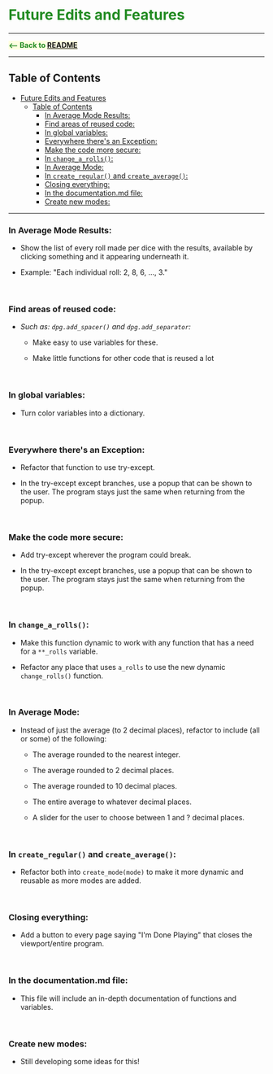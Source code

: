 # <span style="color:forestgreen">Future Edits and Features</span>


*****
<span style="color:forestgreen; background-color:lightyellow">__<-- Back to [README](README.md#in-the-future)__</span>
*****


## Table of Contents
- [Future Edits and Features](#future-edits-and-features)
  - [Table of Contents](#table-of-contents)
    - [In Average Mode Results:](#in-average-mode-results)
    - [Find areas of reused code:](#find-areas-of-reused-code)
    - [In global variables:](#in-global-variables)
    - [Everywhere there's an Exception:](#everywhere-theres-an-exception)
    - [Make the code more secure:](#make-the-code-more-secure)
    - [In `change_a_rolls()`:](#in-change_a_rolls)
    - [In Average Mode:](#in-average-mode)
    - [In `create_regular()` and `create_average()`:](#in-create_regular-and-create_average)
    - [Closing everything:](#closing-everything)
    - [In the documentation.md file:](#in-the-documentationmd-file)
    - [Create new modes:](#create-new-modes)

*****

### In Average Mode Results:

- Show the list of every roll made per dice with the results, available by clicking something and it appearing underneath it.

- Example: "Each individual roll: 2, 8, 6, ..., 3."

<br>

### Find areas of reused code:

- _Such as: `dpg.add_spacer()` and `dpg.add_separator`:_

  - Make easy to use variables for these.

  - Make little functions for other code that is reused a lot

<br>

### In global variables:

- Turn color variables into a dictionary.

<br>

### Everywhere there's an Exception:

- Refactor that function to use try-except.

- In the try-except except branches, use a popup that can be shown to the user. The program stays just the same when returning from the popup.

<br>

### Make the code more secure:

- Add try-except wherever the program could break.

- In the try-except except branches, use a popup that can be shown to the user. The program stays just the same when returning from the popup.

<br>

### In `change_a_rolls()`:

- Make this function dynamic to work with any function that has a need for a `**_rolls` variable.

- Refactor any place that uses `a_rolls` to use the new dynamic `change_rolls()` function.

<br>

### In Average Mode:

- Instead of just the average (to 2 decimal places), refactor to include (all or some) of the following:
  - The average rounded to the nearest integer.

  - The average rounded to 2 decimal places.

  - The average rounded to 10 decimal places.

  - The entire average to whatever decimal places.

  - A slider for the user to choose between 1 and ? decimal places.

<br>

### In `create_regular()` and `create_average()`:

- Refactor both into `create_mode(mode)` to make it more dynamic and reusable as more modes are added.

<br>

### Closing everything:

- Add a button to every page saying "I'm Done Playing" that closes the viewport/entire program.

<br>

### In the documentation.md file:

- This file will include an in-depth documentation of functions and variables.

<br>

### Create new modes:

- Still developing some ideas for this!
